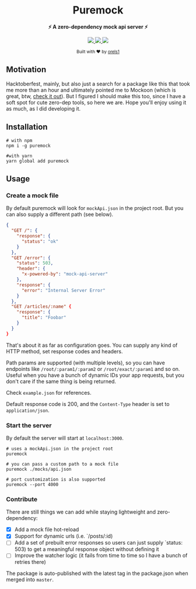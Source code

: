 <h1 align="center">Puremock</h1>
<p align="center">
  <strong>⚡️ A zero-dependency mock api server ⚡️</strong><br />
</p>

<p align="center">
  <a href="https://www.npmjs.com/package/puremock">
    <img src="https://img.shields.io/npm/v/puremock.svg?style=flat-square" />
  </a>
  <a href="https://www.npmjs.com/package/puremock">
    <img src="https://img.shields.io/npm/dm/puremock.svg?style=flat-square" />
  </a>
  <img src="https://img.shields.io/badge/zero-dependencies-blue.svg?style=flat-square" />
</p>

<p align="center">
  <sub>Built with ❤︎ by
  <a href="https://twitter.com/orels1_">orels1</a>
  </sub>
</p>

## Motivation

Hacktoberfest, mainly, but also just a search for a package like this that took me more than an hour and ultimately pointed me to Mockoon (which is great, btw, [check it out](https://mockoon.com/)). But I figured I should make this too, since I have a soft spot for cute zero-dep tools, so here we are. Hope you'll enjoy using it as much, as I did developing it.

## Installation

```shell
# with npm
npm i -g puremock

#with yarn
yarn global add puremock
```

## Usage

### Create a mock file

By default puremock will look for `mockApi.json` in the project root. But you can also supply a different path (see below).

```json
{
  "GET /": {
    "response": {
      "status": "ok"
    }
  },
  "GET /error": {
    "status": 503,
    "header": {
      "x-powered-by": "mock-api-server"
    },
    "response": {
      "error": "Internal Server Error"
    }
  },
  "GET /articles/:name" {
    "response": {
      "title": "Foobar"
    }
  }
}
```

That's about it as far as configuration goes. You can supply any kind of HTTP method, set response codes and headers.

Path params are supported (with multiple levels), so you can have endpoints like `/root/:param1/:param2` or `/root/exact/:param1` and so on. Useful when you have a bunch of dynamic IDs your app requests, but you don't care if the same thing is being returned.

Check `example.json` for references.

Default response code is 200, and the `Content-Type` header is set to `application/json`.

### Start the server

By default the server will start at `localhost:3000`.

```shell
# uses a mockApi.json in the project root
puremock

# you can pass a custom path to a mock file
puremock ./mocks/api.json

# port customization is also supported
puremock --port 4000
```

### Contribute

There are still things we can add while staying lightweight and zero-dependency:

- [x] Add a mock file hot-reload
- [x] Support for dynamic urls (i.e. `/posts/:id)
- [ ] Add a set of prebuilt error responses so users can just supply `status: 503) to get a meaningful response object without defining it
- [ ] Improve the watcher logic (it fails from time to time so I have a bunch of retries there)

The package is auto-published with the latest tag in the package.json when merged into `master`.
